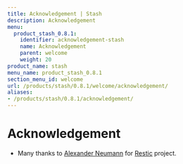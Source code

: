 ```yaml
---
title: Acknowledgement | Stash
description: Acknowledgement
menu:
  product_stash_0.8.1:
    identifier: acknowledgement-stash
    name: Acknowledgement
    parent: welcome
    weight: 20
product_name: stash
menu_name: product_stash_0.8.1
section_menu_id: welcome
url: /products/stash/0.8.1/welcome/acknowledgement/
aliases:
- /products/stash/0.8.1/acknowledgement/
---
```


# Acknowledgement
 - Many thanks to [Alexander Neumann](https://github.com/fd0) for [Restic](https://restic.net) project.
